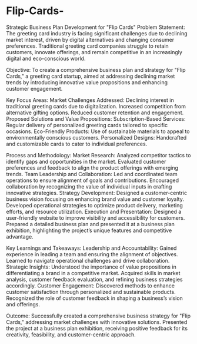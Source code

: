 # Flip-Cards-
Strategic Business Plan Development for "Flip Cards"
Problem Statement: The greeting card industry is facing significant challenges due to declining market interest, driven by digital alternatives and changing consumer preferences. Traditional greeting card companies struggle to retain customers, innovate offerings, and remain competitive in an increasingly digital and eco-conscious world.

Objective: To create a comprehensive business plan and strategy for "Flip Cards," a greeting card startup, aimed at addressing declining market trends by introducing innovative value propositions and enhancing customer engagement.

Key Focus Areas:
Market Challenges Addressed:
Declining interest in traditional greeting cards due to digitalization.
Increased competition from alternative gifting options.
Reduced customer retention and engagement.
Proposed Solutions and Value Propositions:
Subscription-Based Services: Regular delivery of personalized greeting cards tailored to specific occasions.
Eco-Friendly Products: Use of sustainable materials to appeal to environmentally conscious customers.
Personalized Designs: Handcrafted and customizable cards to cater to individual preferences.

Process and Methodology:
Market Research:
Analyzed competitor tactics to identify gaps and opportunities in the market.
Evaluated customer preferences and feedback to align the product offerings with emerging trends.
Team Leadership and Collaboration:
Led and coordinated team operations to ensure alignment of goals and contributions.
Encouraged collaboration by recognizing the value of individual inputs in crafting innovative strategies.
Strategy Development:
Designed a customer-centric business vision focusing on enhancing brand value and customer loyalty.
Developed operational strategies to optimize product delivery, marketing efforts, and resource utilization.
Execution and Presentation:
Designed a user-friendly website to improve visibility and accessibility for customers.
Prepared a detailed business plan and presented it at a business plan exhibition, highlighting the project’s unique features and competitive advantage.

Key Learnings and Takeaways:
Leadership and Accountability:
Gained experience in leading a team and ensuring the alignment of objectives.
Learned to navigate operational challenges and drive collaboration.
Strategic Insights:
Understood the importance of value propositions in differentiating a brand in a competitive market.
Acquired skills in market analysis, customer feedback evaluation, and refining business strategies accordingly.
Customer Engagement:
Discovered methods to enhance customer satisfaction through personalized and sustainable products.
Recognized the role of customer feedback in shaping a business’s vision and offerings.

Outcome:
Successfully created a comprehensive business strategy for "Flip Cards," addressing market challenges with innovative solutions.
Presented the project at a business plan exhibition, receiving positive feedback for its creativity, feasibility, and customer-centric approach.

